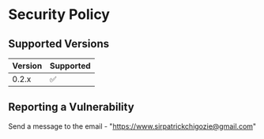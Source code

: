 # Security Policy

## Supported Versions

| Version | Supported          |
| ------- | ------------------ |
| 0.2.x   | :white_check_mark: |

## Reporting a Vulnerability
Send a message to the email - "https://www.sirpatrickchigozie@gmail.com"
